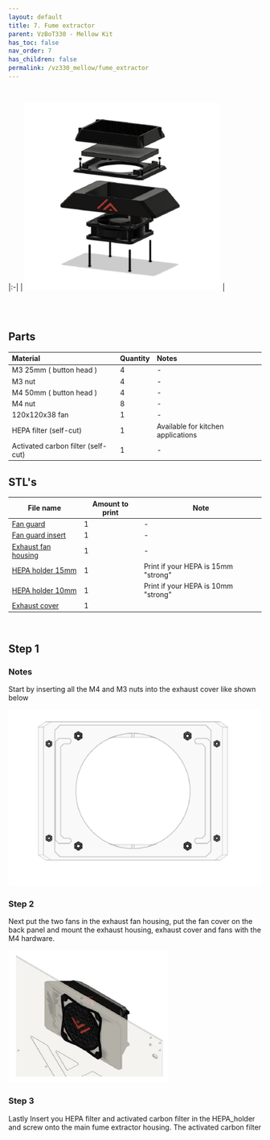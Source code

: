 ```yaml
---
layout: default
title: 7. Fume extractor
parent: VzBoT330 - Mellow Kit
has_toc: false
nav_order: 7
has_children: false
permalink: /vz330_mellow/fume_extractor
---
```


<br/>

|:-|
| ![Overview](../assets/images/manual/vz330_mellow/fume/overview.png) |

<br/>
<br/>

## Parts

| Material        | Quantity          | Notes |
|:-------------|:------------------|:------|
| M3 25mm ( button head ) | 4 | - |
| M3 nut | 4 | - |
| M4 50mm ( button head ) | 4 | - |
| M4 nut | 8 | - |
| 120x120x38 fan | 1 | - |
| HEPA filter (self-cut) | 1 | Available for kitchen applications |
| Activated carbon filter (self-cut) | 1 | - |

## STL's

| File name | Amount to print | Note |
|-----------|-----------------|------|
| <a href="https://github.com/VzBoT3D/VzBoT-Vz330/blob/master/Assemblies%20BOM%20and%20STL/enclosure/Exhaust%20filter%20-%20Fume%20extractor/Exhaust%20fan%20guard/Exaust%20fan%20guard%20frame.stl" target="_blank">Fan guard</a> | 1 | - |
| <a href="https://github.com/VzBoT3D/VzBoT-Vz330/blob/master/Assemblies%20BOM%20and%20STL/enclosure/Exhaust%20filter%20-%20Fume%20extractor/Exhaust%20fan%20guard/Exaust%20fan%20guard%20center%20trim.stl" target="_blank">Fan guard insert</a> | 1 | - |
| <a href="https://github.com/VzBoT3D/VzBoT-Vz330/blob/master/Assemblies%20BOM%20and%20STL/enclosure/Exhaust%20filter%20-%20Fume%20extractor/Exhaust%20filter%20housing/STLs/Exhaust%20fan%20housing.stl" target="_blank">Exhaust fan housing</a> | 1 | - |
| <a href="https://github.com/VzBoT3D/VzBoT-Vz330/blob/master/Assemblies%20BOM%20and%20STL/enclosure/Exhaust%20filter%20-%20Fume%20extractor/Exhaust%20filter%20housing/STLs/exhaust%20middle%20cover%2015mm%20Hepa%20filter.stl" target="_blank">HEPA holder 15mm</a> | 1 | Print if your HEPA is 15mm "strong" |
| <a href="https://github.com/VzBoT3D/VzBoT-Vz330/blob/master/Assemblies%20BOM%20and%20STL/enclosure/Exhaust%20filter%20-%20Fume%20extractor/Exhaust%20filter%20housing/STLs/exhaust%20middle%20cover%2010mm%20Hepa%20filter.stl" target="_blank">HEPA holder 10mm</a> | 1 | Print if your HEPA is 10mm "strong" |
| <a href="https://github.com/VzBoT3D/VzBoT-Vz235/blob/main/Assemblies%20%26%20STL/Frame/Frame%20brace.stl" target="_blank">Exhaust cover</a> | 1 |

<br/>

## Step 1

### Notes

Start by inserting all the M4 and M3 nuts into the exhaust cover like shown below
<br/>

![Step 1](../assets/images/manual/vz330_mellow/fume/step1.png)

### Step 2
Next put the two fans in the exhaust fan housing, put the fan cover on the back panel and mount the exhaust housing, exhaust cover and fans with the M4 hardware.
<br/>

![Step 2](../assets/images/manual/vz330_mellow/fume/step2.png)

### Step 3
Lastly Insert you HEPA filter and activated carbon filter in the HEPA_holder and screw onto the main fume extractor housing. The activated carbon filter
